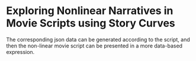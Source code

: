 # Exploring Nonlinear Narratives in Movie Scripts using Story Curves

The corresponding json data can be generated according to the script, and then the non-linear movie script can be presented in a more data-based expression.

